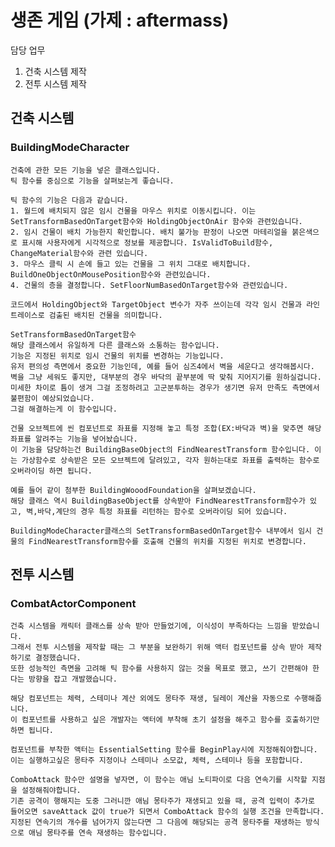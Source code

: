 # 생존 게임 (가제 : aftermass)
담당 업무
1) 건축 시스템 제작
2) 전투 시스템 제작

## 건축 시스템
### BuildingModeCharacter
    건축에 관한 모든 기능을 넣은 클래스입니다.
    틱 함수를 중심으로 기능을 살펴보는게 좋습니다.

    틱 함수의 기능은 다음과 같습니다.
    1. 월드에 배치되지 않은 임시 건물을 마우스 위치로 이동시킵니다. 이는 SetTransformBasedOnTarget함수와 HoldingObjectOnAir 함수와 관련있습니다.
    2. 임시 건물이 배치 가능한지 확인합니다. 배치 불가능 판정이 나오면 마테리얼을 붉은색으로 표시해 사용자에게 시각적으로 정보를 제공합니다. IsValidToBuild함수, ChangeMaterial함수와 관련 있습니다.
    3. 마우스 클릭 시 손에 들고 있는 건물을 그 위치 그대로 배치합니다. BuildOneObjectOnMousePosition함수와 관련있습니다.
    4. 건물의 층을 결정합니다. SetFloorNumBasedOnTarget함수와 관련있습니다.
    
    코드에서 HoldingObject와 TargetObject 변수가 자주 쓰이는데 각각 임시 건물과 라인 트레이스로 검출된 배치된 건물을 의미합니다.

    SetTransformBasedOnTarget함수
    해당 클래스에서 유일하게 다른 클래스와 소통하는 함수입니다.
    기능은 지정된 위치로 임시 건물의 위치를 변경하는 기능입니다.
    유저 편의성 측면에서 중요한 기능인데, 예를 들어 심즈4에서 벽을 세운다고 생각해봅시다. 벽을 그냥 세워도 좋지만, 대부분의 경우 바닥의 끝부분에 딱 맞춰 지어지기를 원하실겁니다.
    미세한 차이로 틈이 생겨 그걸 조정하려고 고군분투하는 경우가 생기면 유저 만족도 측면에서 불편함이 예상되었습니다.
    그걸 해결하는게 이 함수입니다.

    건물 오브젝트에 씬 컴포넌트로 좌표를 지정해 놓고 특정 조합(EX:바닥과 벽)을 맞추면 해당 좌표를 알려주는 기능을 넣어놨습니다.
    이 기능을 담당하는건 BuildingBaseObject의 FindNearestTransform 함수입니다. 이는 가상함수로 상속받은 모든 오브젝트에 달려있고, 각자 원하는대로 좌표를 출력하는 함수로 오버라이딩 하면 됩니다.

    예를 들어 같이 첨부한 BuildingWooodFoundation을 살펴보겠습니다.
    해당 클래스 역시 BuildingBaseObject를 상속받아 FindNearestTransform함수가 있고, 벽,바닥,계단의 경우 특정 좌표를 리턴하는 함수로 오버라이딩 되어 있습니다.

    BuildingModeCharacter클래스의 SetTransformBasedOnTarget함수 내부에서 임시 건물의 FindNearestTransform함수를 호출해 건물의 위치를 지정된 위치로 변경합니다.
    

## 전투 시스템
### CombatActorComponent
    건축 시스템을 캐릭터 클래스를 상속 받아 만들었기에, 이식성이 부족하다는 느낌을 받았습니다.
    그래서 전투 시스템을 제작할 때는 그 부분을 보완하기 위해 액터 컴포넌트를 상속 받아 제작하기로 결정했습니다.
    또한 성능적인 측면을 고려해 틱 함수를 사용하지 않는 것을 목표로 했고, 쓰기 간편해야 한다는 방향을 잡고 개발했습니다.

    해당 컴포넌트는 체력, 스테미나 계산 외에도 몽타주 재생, 딜레이 계산을 자동으로 수행해줍니다.
    이 컴포넌트를 사용하고 싶은 개발자는 액터에 부착해 초기 설정을 해주고 함수를 호출하기만 하면 됩니다.

    컴포넌트를 부착한 액터는 EssentialSetting 함수를 BeginPlay시에 지정해줘야합니다.
    이는 실행하고싶은 몽타주 지정이나 스테미나 소모값, 체력, 스테미나 등을 포함합니다.

    ComboAttack 함수만 설명을 넣자면, 이 함수는 애님 노티파이로 다음 연속기를 시작할 지점을 설정해줘야합니다.
    기존 공격이 행해지는 도중 그러니깐 애님 몽타주가 재생되고 있을 때, 공격 입력이 추가로 들어오면 saveAttack 값이 true가 되면서 ComboAttack 함수의 실행 조건을 만족합니다.
    지정된 연속기의 개수를 넘어가지 않는다면 그 다음에 해당되는 공격 몽타주를 재생하는 방식으로 애님 몽타주를 연속 재생하는 함수입니다.





<!--
**Rubbe1124/Rubbe1124** is a ✨ _special_ ✨ repository because its `README.md` (this file) appears on your GitHub profile.

Here are some ideas to get you started:

- 🔭 I’m currently working on ...
- 🌱 I’m currently learning ...
- 👯 I’m looking to collaborate on ...
- 🤔 I’m looking for help with ...
- 💬 Ask me about ...
- 📫 How to reach me: ...
- 😄 Pronouns: ...
- ⚡ Fun fact: ...
-->
